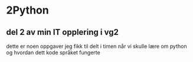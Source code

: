 # 2Python
## del 2 av min IT opplering i vg2

dette er noen oppgaver jeg fikk til delt i timen når vi skulle lære om python og hvordan dett kode språket fungerte
